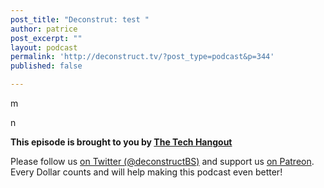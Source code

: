 ```yaml
---
post_title: "Deconstrut: test "
author: patrice
post_excerpt: ""
layout: podcast
permalink: 'http://deconstruct.tv/?post_type=podcast&p=344'
published: false

---
```


<p>m</p>
<p>n</p>
<p><strong>This episode is brought to you by <a href="http://thetechhangout.com">The Tech Hangout</a></strong>
</p>
<p>
Please follow us <a href="http://twitter.com/deconstructBS">on Twitter (@deconstructBS)</a> and support us <a href="http://patreon.com/deconstruct">on Patreon</a>. Every Dollar counts and will help making this podcast even better!
</p>
